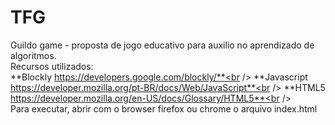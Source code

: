 # TFG
Guildo game - proposta de jogo educativo para auxilio no aprendizado de algoritmos.<br />
Recursos utilizados:<br />
**Blockly https://developers.google.com/blockly/**<br />
**Javascript https://developer.mozilla.org/pt-BR/docs/Web/JavaScript**<br />
**HTML5 https://developer.mozilla.org/en-US/docs/Glossary/HTML5**<br />
<br />
Para executar, abrir com o browser firefox ou chrome o arquivo index.html

